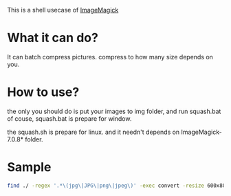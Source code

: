 This is a shell usecase of [ImageMagick](https://github.com/ImageMagick/ImageMagick)

# What it can do?
It can batch compress pictures. compress to how many size depends on you. 

# How to use?
the only you should do is put your images to img folder, and run squash.bat
of couse, squash.bat is prepare for window.

the squash.sh is prepare for linux. and it needn't depends on ImageMagick-7.0.8* folder.

# Sample
```bash
find ./ -regex '.*\(jpg\|JPG\|png\|jpeg\)' -exec convert -resize 600x800 {} {} \; #处理当前文件中所有指定图片文件, 全部压缩至600*800像素
```
